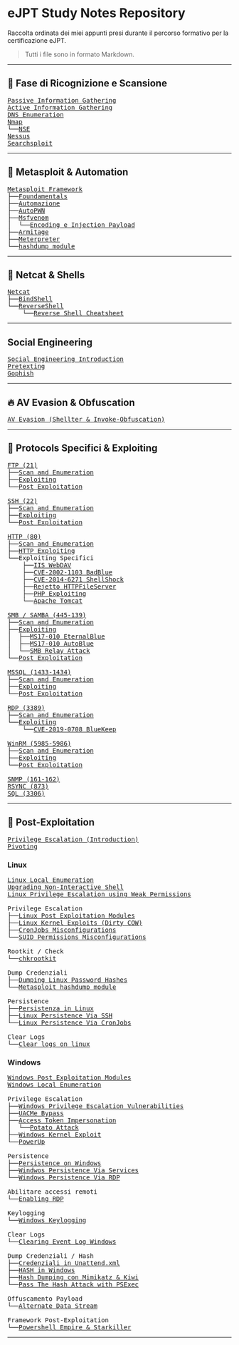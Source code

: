 # eJPT Study Notes Repository

Raccolta ordinata dei miei appunti presi durante il percorso formativo per la certificazione eJPT.  
> Tutti i file sono in formato Markdown.

---

## 🧭 Fase di Ricognizione e Scansione
<pre>
<a href="Passive%20Information%20Gathering.md">Passive Information Gathering</a>
<a href="Active%20Information%20Gathering.md">Active Information Gathering</a>
<a href="DNS%20Emumeration.md">DNS Enumeration</a>
<a href="Nmap.md">Nmap</a>
└──<a href="NSE.md">NSE</a>
<a href="Nessus.md">Nessus</a>
<a href="Searchsploit.md">Searchsploit</a>
</pre>

---

## 🧾 Metasploit & Automation
<pre>
<a href="Metasploit%20Framework.md">Metasploit Framework</a>
├──<a href="Metasploit%20Foundamentals.md">Foundamentals</a>
├──<a href="Metasploit%20Automazione.md">Automazione</a>
├──<a href="Metasploit%20AutoPWN.md">AutoPWN</a>
├──<a href="Msfvenom.md">Msfvenom</a>
│  └──<a href="Msfvenom%20Econding%20and%20Injection%20Payload.md">Encoding e Injection Payload</a>
├──<a href="Armitage.md">Armitage</a>
├──<a href="Meterpeter.md">Meterpreter</a>
└──<a href="Metasploit%20hashdump%20module.md">hashdump module</a>
</pre>

---

## 🧩 Netcat & Shells
<pre>
<a href="Netcat.md">Netcat</a>
├──<a href="Netcat%20BindShell.md">BindShell</a>
└──<a href="Netcat%20ReverseShell.md">ReverseShell</a>
    └──<a href="Reverse%20shell%20Cheatsheet.md">Reverse Shell Cheatsheet</a>
</pre>

---

## Social Engineering
<pre>
<a href="https://github.com/Gigidotexe/Penetration_Test_notes/blob/main/Social%20Engineering%20Introduction.md">Social Engineering Introduction</a>
<a href="https://github.com/Gigidotexe/Penetration_Test_notes/blob/main/Pretexing.md">Pretexting</a>
<a href="https://github.com/Gigidotexe/Penetration_Test_notes/blob/main/Gophish.md">Gophish</a>    
</pre>

---

## 🔥 AV Evasion & Obfuscation
<pre>
<a href="AntiVirus%20Evasion%20with%20Shelter%20and%20Invoke-Obfuscation.md">AV Evasion (Shellter & Invoke-Obfuscation)</a>
</pre>

---

## 📡 Protocols Specifici & Exploiting
<pre>
<a href="FTP%20(21).md">FTP (21)</a>
├──<a href="FTP%20Scan%20and%20Enumeration.md">Scan and Enumeration</a>
├──<a href="FTP%20Exploiting.md">Exploiting</a>
└──<a href="FTP%20Post%20Exploitation.md">Post Exploitation</a>

<a href="SSH%20(22).md">SSH (22)</a>
├──<a href="SSH%20Scan%20and%20Enumeration.md">Scan and Enumeration</a>
├──<a href="SSH%20Exploiting.md">Exploiting</a>
└──<a href="SSH%20Post%20Exploitation.md">Post Exploitation</a>

<a href="HTTP%20(80).md">HTTP (80)</a>
├──<a href="HTTP%20Scan%20and%20Enumeration.md">Scan and Enumeration</a>
├──<a href="HTTP%20Exploiting.md">HTTP Exploiting</a>
└──Exploiting Specifici
    ├──<a href="IIS%20WebDAV%20Exploiting.md">IIS WebDAV</a>
    ├──<a href="CVE-2002-1103%20BadBlue%20Exploiting.md">CVE-2002-1103 BadBlue</a>
    ├──<a href="CVE-2014-6271%20ShellShock.md">CVE-2014-6271 ShellShock</a>
    ├──<a href="Rejetto%20Vulnerable%20HTTPFileServer.md">Rejetto HTTPFileServer</a>
    ├──<a href="PHP%20Exploiting.md">PHP Exploiting</a>
    └──<a href="Apache%20Tomcat%20Exploitation.md">Apache Tomcat</a>

<a href="SMB,%20SAMBA%20(445-139).md">SMB / SAMBA (445-139)</a>
├──<a href="SMB%20San%20and%20Enumeration.md">Scan and Enumeration</a>
├──<a href="SMB%20Exploiting.md">Exploiting</a>
│  ├──<a href="MS17-010%20EternalBlue.md">MS17-010 EternalBlue</a>
│  ├──<a href="MS17-010%20AutoBlue.md">MS17-010 AutoBlue</a>
│  └──<a href="SMB%20Relay%20Attack.md">SMB Relay Attack</a>
└──<a href="SMB%20Post%20Exploitation.md">Post Exploitation</a>

<a href="MSSQL%20(1433-1434).md">MSSQL (1433-1434)</a>
├──<a href="MSSQL%20Scan%20and%20Enumeration.md">Scan and Enumeration</a>
├──<a href="MSSQL%20Exploiting.md">Exploiting</a>
└──<a href="MSSQL%20Post%20Exploitation.md">Post Exploitation</a>

<a href="RDP%20(3389).md">RDP (3389)</a>
├──<a href="RDP%20Scan%20and%20Enumeration.md">Scan and Enumeration</a>
└──<a href="RDP%20Exploiting.md">Exploiting</a>
    └──<a href="cve_2019_0708%20BlueKeep.md">CVE-2019-0708 BlueKeep</a>

<a href="WinRM%20(5985-5986).md">WinRM (5985-5986)</a>
├──<a href="WinRM%20Scan%20and%20Enumeration.md">Scan and Enumeration</a>
├──<a href="WinRM%20Exploiting.md">Exploiting</a>
└──<a href="WinRM%20Post%20Exploitation.md">Post Exploitation</a>

<a href="SNMP%20(161-162).md">SNMP (161-162)</a>
<a href="RSYNC%20(873).md">RSYNC (873)</a>
<a href="SQL%20(3306).md">SQL (3306)</a>
</pre>

---

## 🧰 Post-Exploitation
<pre>
<a href="Privilege%20Escalation%20(Introduction).md">Privilege Escalation (Introduction)</a>
<a href="Pivoting.md">Pivoting</a>
</pre>

### Linux
<pre>
<a href="Linux%20Local%20enumeration.md">Linux Local Enumeration</a>
<a href="Upgradare%20una%20shell%20non%20interattiva.md">Upgrading Non-Interactive Shell</a>
<a href="https://github.com/Gigidotexe/Penetration_Test_notes/blob/main/Linux%20Privilege%20Escalation%20Week%20Permissions.md">Linux Privilege Escalation using Weak Permissions</a>
<br>Privilege Escalation
├──<a href="Linux%20Post%20Exploitetion%20Modules.md">Linux Post Exploitation Modules</a>
├──<a href="Linux%20Kernel%20Exploits%20(CVE-2016-5195%20Dirty%20COW).md">Linux Kernel Exploits (Dirty COW)</a>
├──<a href="CronJobs%20Missconfigurations.md">CronJobs Misconfigurations</a>
└──<a href="SUID%20Permissions%20Missconfigurations.md">SUID Permissions Misconfigurations</a>
<br>Rootkit / Check
└──<a href="chkrootkit.md">chkrootkit</a>
<br>Dump Credenziali
├──<a href="Dumping%20Linux%20Password%20Hashes.md">Dumping Linux Password Hashes</a>
└──<a href="Metasploit%20hashdump%20module.md">Metasploit hashdump module</a>
<br>Persistence
├──<a href="Persistenza%20in%20Linux.md">Persistenza in Linux</a>
├──<a href="https://github.com/Gigidotexe/Penetration_Test_notes/blob/main/Linux%20Persistence%20Via%20SSH.md">Linux Persistence Via SSH</a>
└──<a href="https://github.com/Gigidotexe/Penetration_Test_notes/blob/main/Linux%20Persistence%20Via%20CronJobs.md">Linux Persistence Via CronJobs</a>
<br>Clear Logs
└──<a href="https://github.com/Gigidotexe/Penetration_Test_notes/blob/main/Clearing%20log%20on%20linux.md">Clear logs on linux</a>
</pre>

### Windows
<pre>
<a href="Post%20Exploitation%20Modules.md">Windows Post Exploitation Modules</a>
<a href="Windows%20Local%20enumeration.md">Windows Local Enumeration</a>
<br>Privilege Escalation
├──<a href="Windows%20Privilege%20Escalation%20Vulnerabilities.md">Windows Privilege Escalation Vulnerabilities</a>
├──<a href="UACMe.md">UACMe Bypass</a>
├──<a href="Access%20Token%20Impersonation.md">Access Token Impersonation</a>
│  └──<a href="Potato%20Attack.md">Potato Attack</a>
├──<a href="Windows%20Kernel%20Exploit.md">Windows Kernel Exploit</a>
└──<a href="PowerUp.md">PowerUp</a>
<br>Persistence
├──<a href="Persistence%20on%20windows.md">Persistence on Windows</a>
├──<a href="https://github.com/Gigidotexe/Penetration_Test_notes/blob/main/Windows%20Persistence%20via%20Services.md">Windwos Persistence Via Services</a>
└──<a href="https://github.com/Gigidotexe/Penetration_Test_notes/blob/main/Windows%20persistence%20via%20RDP.md">Windows Persistence Via RDP</a>    
<br>Abilitare accessi remoti
└──<a href="Enabling%20RDP.md">Enabling RDP</a>
<br>Keylogging
└──<a href="Windows%20Keylogging.md">Windows Keylogging</a>
<br>Clear Logs
└──<a href="Clearing%20Event%20Log%20Windows.md">Clearing Event Log Windows</a>
<br>Dump Credenziali / Hash
├──<a href="Searching%20For%20Passwords%20In%20Windows%20Configuration%20Files.md">Credenziali in Unattend.xml</a>
├──<a href="Windows%20Password%20Hashes.md">HASH in Windows</a>
├──<a href="Hash%20Dumping%20with%20Mimikatz%20and%20Kiwi.md">Hash Dumping con Mimikatz & Kiwi</a>
└──<a href="PassTheHashAttack.md">Pass The Hash Attack with PSExec</a>
<br>Offuscamento Payload
└──<a href="Alternate%20Data%20Stream.md">Alternate Data Stream</a>
<br>Framework Post-Exploitation
└──<a href="Powershell%20Empire.md">Powershell Empire & Starkiller</a>
</pre>

---

